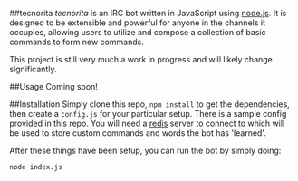 ##tecnorita
_tecnorita_ is an IRC bot written in JavaScript using [node.js](http://nodejs.org). It is designed to be extensible and powerful for anyone in the channels it occupies, allowing users to utilize and compose a collection of basic commands to form new commands.

This project is still very much a work in progress and will likely change significantly.

##Usage
Coming soon!

##Installation
Simply clone this repo, `npm install` to get the dependencies, then create a `config.js` for your particular setup. There is a sample config provided in this repo. You will need a [redis](http://redis.io/) server to connect to which will be used to store custom commands and words the bot has 'learned'.

After these things have been setup, you can run the bot by simply doing:
```
node index.js
```

